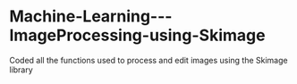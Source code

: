 # Machine-Learning---ImageProcessing-using-Skimage
Coded all the functions used to process and edit images using the Skimage library 
